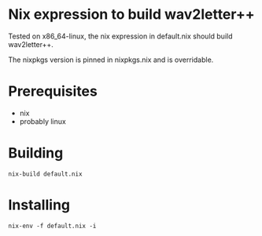 # Nix expression to build wav2letter++

Tested on x86_64-linux, the nix expression in default.nix should build
wav2letter++.

The nixpkgs version is pinned in nixpkgs.nix and is overridable. 

# Prerequisites

* nix
* probably linux

# Building

```
nix-build default.nix
```

# Installing

```
nix-env -f default.nix -i
```

